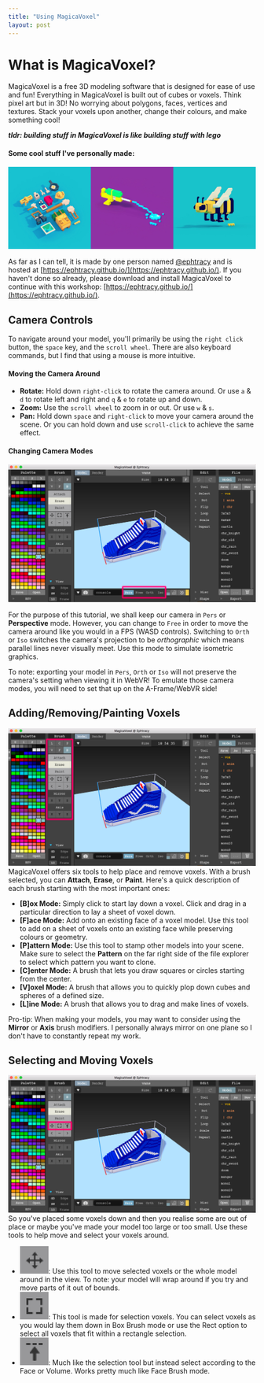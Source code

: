 ```yaml
---
title: "Using MagicaVoxel"
layout: post
---
```

# What is MagicaVoxel?
MagicaVoxel is a free 3D modeling software that is designed for ease of use and fun! Everything in MagicaVoxel is built out of cubes or voxels. Think pixel art but in 3D! No worrying about polygons, faces, vertices and textures. Stack your voxels upon another, change their colours, and make something cool!

_**tldr: building stuff in MagicaVoxel is like building stuff with lego**_

#### Some cool stuff I've personally made:
![Cool stuff I've made in MagicaVoxel](img/cool_stuff.png "Cool stuff I've made in MagicaVoxel")

As far as I can tell, it is made by one person named [@ephtracy](https://twitter.com/ephtracy) and is hosted at [https://ephtracy.github.io/](https://ephtracy.github.io/). If you haven't done so already, please download and install MagicaVoxel to continue with this workshop: [https://ephtracy.github.io/](https://ephtracy.github.io/).

## Camera Controls
To navigate around your model, you'll primarily be using the `right click` button, the `space` key, and the `scroll wheel`. There are also keyboard commands, but I find that using a mouse is more intuitive. 

#### Moving the Camera Around
* **Rotate:** Hold down `right-click` to rotate the camera around. Or use `a` & `d` to rotate left and right and `q` & `e` to rotate up and down. 
* **Zoom:** Use the `scroll wheel` to zoom in or out. Or use `w` & `s`. 
* **Pan:** Hold down `space` and `right-click` to move your camera around the scene. Or you can hold down and use `scroll-click` to achieve the same effect. 

#### Changing Camera Modes
![Camera modes](img/camera_mode.png "Camera modes")

For the purpose of this tutorial, we shall keep our camera in `Pers` or **Perspective** mode. However, you can change to `Free` in order to move the camera around like you would in a FPS (WASD controls). Switching to `Orth` or `Iso` switches the camera's projection to be _orthographic_ which means parallel lines never visually meet. Use this mode to simulate isometric graphics. 

To note: exporting your model in `Pers`, `Orth` or `Iso` will not preserve the camera's setting when viewing it in WebVR! To emulate those camera modes, you will need to set that up on the A-Frame/WebVR side!

## Adding/Removing/Painting Voxels
![Brushes](img/brushes.png "Brushes")
MagicaVoxel offers six tools to help place and remove voxels. With a brush selected, you can **Attach**, **Erase**, or **Paint**. Here's a quick description of each brush starting with the most important ones:

* **[B]ox Mode:** Simply click to start lay down a voxel. Click and drag in a particular direction to lay a sheet of voxel down.
* **[F]ace Mode:** Add onto an existing face of a voxel model. Use this tool to add on a sheet of voxels onto an existing face while preserving colours or geometry.
* **[P]attern Mode:** Use this tool to stamp other models into your scene. Make sure to select the **Pattern** on the far right side of the file explorer to select which pattern you want to clone.
* **[C]enter Mode:** A brush that lets you draw squares or circles starting from the center.
* **[V]oxel Mode:** A brush that allows you to quickly plop down cubes and spheres of a defined size.
* **[L]ine Mode:** A brush that allows you to drag and make lines of voxels.

Pro-tip: When making your models, you may want to consider using the **Mirror** or **Axis** brush modifiers. I personally always mirror on one plane so I don't have to constantly repeat my work. 

## Selecting and Moving Voxels
![Selecting voxels](img/selection_tool.png "Selecting voxels")
So you've placed some voxels down and then you realise some are out of place or maybe you've made your model too large or too small. Use these tools to help move and select your voxels around. 

* ![Move Icon](img/move_icon.png "Move Icon"): Use this tool to move selected voxels or the whole model around in the view. To note: your model will wrap around if you try and move parts of it out of bounds. 
* ![Selection Icon](img/selection_icon.png "Move Icon"): This tool is made for selection voxels. You can select voxels as you would lay them down in Box Brush mode or use the Rect option to select all voxels that fit within a rectangle selection.
* ![Region Icon](img/region_icon.png "Region Icon"): Much like the selection tool but instead select according to the Face or Volume. Works pretty much like Face Brush mode. 

